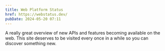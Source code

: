 ```yaml
---
title: Web Platform Status
href: https://webstatus.dev/
pubDate: 2024-05-20 07:11
---
```


A really great overview of new APIs and features becoming available on the web. This site deserves to be visited every once in a while so you can discover something new.
